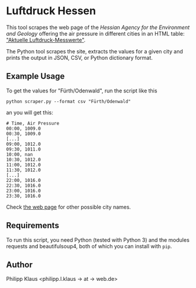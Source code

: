 
Luftdruck Hessen
================

This tool scrapes the web page of the *Hessian Agency for the Environment and Geology*
offering the air pressure in different cities in an HTML table:
["Aktuelle Luftdruck-Messwerte"][luftdruck].

The Python tool scrapes the site, extracts the values for a given city
and prints the output in JSON, CSV, or Python dictionary format.


Example Usage
-------------

To get the values for "Fürth/Odenwald", run the script like this

    python scraper.py --format csv "Fürth/Odenwald"

an you will get this:

    # Time, Air Pressure
    00:00, 1009.0
    00:30, 1009.0
    [...]
    09:00, 1012.0
    09:30, 1011.0
    10:00, nan
    10:30, 1012.0
    11:00, 1012.0
    11:30, 1012.0
    [...]
    22:00, 1016.0
    22:30, 1016.0
    23:00, 1016.0
    23:30, 1016.0

Check [the web page][luftdruck] for other possible city names.

Requirements
------------

To run this script, you need Python (tested with Python 3) and the modules
requests and beautifulsoup4, both of which you can install with `pip`.

Author
------

Philipp Klaus <philipp.l.klaus → at → web.de>

[luftdruck]: http://www.hlug.de/no_cache/messwerte/luft/meteorologie/luftdruck.html
